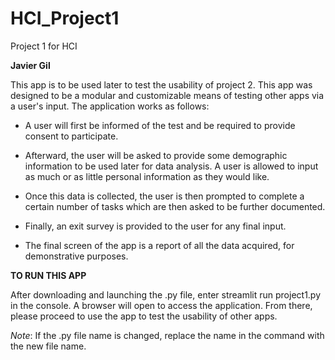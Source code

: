 # HCI_Project1
Project 1 for HCI

**Javier Gil**

This app is to be used later to test the usability of project 2. 
This app was designed to be a modular and customizable means of testing other apps via a user's input.
The application works as follows:

* A user will first be informed of the test and be required to provide consent to participate.

* Afterward, the user will be asked to provide some demographic information to be used later for data analysis. A user is allowed to input as much or as little personal information as they would like.

* Once this data is collected, the user is then prompted to complete a certain number of tasks which are then asked to be further documented.

* Finally, an exit survey is provided to the user for any final input.

* The final screen of the app is a report of all the data acquired, for demonstrative purposes. 

**TO RUN THIS APP**

After downloading and launching the .py file, enter streamlit run project1.py in the console.
A browser will open to access the application. From there, please proceed to use the app to test the usability of other apps.

*Note*: If the .py file name is changed, replace the name in the command with the new file name.

